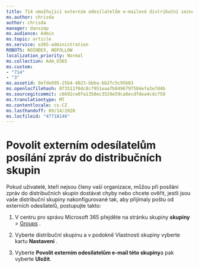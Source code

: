 ```yaml
---
title: 714 umožňující externím odesílatelům e-mailové distribuční seznamy
ms.author: chrisda
author: chrisda
manager: dansimp
ms.audience: Admin
ms.topic: article
ms.service: o365-administration
ROBOTS: NOINDEX, NOFOLLOW
localization_priority: Normal
ms.collection: Adm_O365
ms.custom:
- "714"
- "3"
ms.assetid: 9efde695-25b4-4023-bbba-bb2fc5c95b83
ms.openlocfilehash: 8f3511f0dc8c7951eaa7b0496797584efe2e7d4b
ms.sourcegitcommit: c6692ce0fa1358ec3529e59ca0ecdfdea4cdc759
ms.translationtype: MT
ms.contentlocale: cs-CZ
ms.lasthandoff: 09/14/2020
ms.locfileid: "47718146"
---
```

# <a name="allow-external-senders-to-send-messages-to-distribution-groups"></a>Povolit externím odesílatelům posílání zpráv do distribučních skupin

Pokud uživatelé, kteří nejsou členy vaší organizace, můžou při posílání zpráv do distribučních skupin dostávat chyby nebo chcete ověřit, jestli jsou vaše distribuční skupiny nakonfigurované tak, aby přijímaly poštu od externích odesílatelů, postupujte takto:

1. V centru pro správu Microsoft 365 přejděte na stránku skupiny **skupiny**  >  [Groups](https://portal.office.com/adminportal/home#/groups) .  

2. Vyberte distribuční skupinu a v podokně Vlastnosti skupiny vyberte kartu **Nastavení** .

3. Vyberte **Povolit externím odesilatelům e-mail této skupiny**a pak vyberte **Uložit**.
